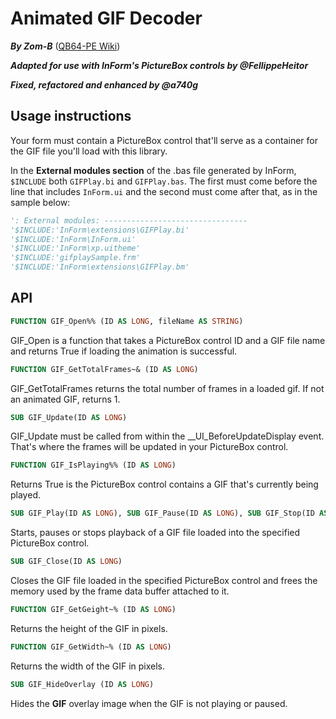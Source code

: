 # Animated GIF Decoder

***By Zom-B*** ([QB64-PE Wiki](https://qb64phoenix.com/qb64wiki/index.php/GIF_Images))

***Adapted for use with InForm's PictureBox controls by @FellippeHeitor***

***Fixed, refactored and enhanced by @a740g***

## Usage instructions

Your form must contain a PictureBox control that'll serve as a container for
the GIF file you'll load with this library.

In the **External modules section** of the .bas file generated by InForm,
`$INCLUDE` both `GIFPlay.bi` and `GIFPlay.bas`. The first must come before the
line that includes `InForm.ui` and the second must come after that, as in
the sample below:

```vb
': External modules: --------------------------------
'$INCLUDE:'InForm\extensions\GIFPlay.bi'
'$INCLUDE:'InForm\InForm.ui'
'$INCLUDE:'InForm\xp.uitheme'
'$INCLUDE:'gifplaySample.frm'
'$INCLUDE:'InForm\extensions\GIFPlay.bm'
```

## API

```vb
FUNCTION GIF_Open%% (ID AS LONG, fileName AS STRING)
```

GIF_Open is a function that takes a PictureBox control ID and a GIF file name and returns True if loading the animation is successful.

```vb
FUNCTION GIF_GetTotalFrames~& (ID AS LONG)
```

GIF_GetTotalFrames returns the total number of frames in a loaded gif. If not an animated GIF, returns 1.

```vb
SUB GIF_Update(ID AS LONG)
```

GIF_Update must be called from within the __UI_BeforeUpdateDisplay event. That's where the frames will be updated in your PictureBox control.

```vb
FUNCTION GIF_IsPlaying%% (ID AS LONG)
```

Returns True is the PictureBox control contains a GIF that's currently being played.

```vb
SUB GIF_Play(ID AS LONG), SUB GIF_Pause(ID AS LONG), SUB GIF_Stop(ID AS LONGD)
```

Starts, pauses or stops playback of a GIF file loaded into the specified PictureBox control.

```vb
SUB GIF_Close(ID AS LONG)
```

Closes the GIF file loaded in the specified PictureBox control and frees the memory used by the frame data buffer attached to it.

```vb
FUNCTION GIF_GetGeight~% (ID AS LONG)
```

Returns the height of the GIF in pixels.

```vb
FUNCTION GIF_GetWidth~% (ID AS LONG)
```

Returns the width of the GIF in pixels.

```vb
SUB GIF_HideOverlay (ID AS LONG)
```

Hides the **GIF** overlay image when the GIF is not playing or paused.
